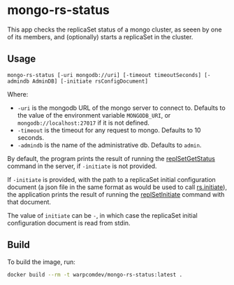 # mongo-rs-status

This app checks the replicaSet status of a mongo cluster, as seeen by one of its members, and (optionally) starts a replicaSet in the cluster.

## Usage

`mongo-rs-status [-uri mongodb://uri] [-timeout timeoutSeconds] [-admindb AdminDB] [-initiate rsConfigDocument]`

Where:

- `-uri` is the mongodb URL of the mongo server to connect to. Defaults to the value of the environment variable `MONGODB_URI`, or `mongodb://localhost:27017` if it is not defined.
- `-timeout` is the timeout for any request to mongo. Defaults to 10 seconds.
- `-admindb` is the name of the administrative db. Defaults to `admin`.

By default, the program prints the result of running the [replSetGetStatus](https://www.mongodb.com/docs/manual/reference/command/replSetGetStatus/) command in the server, if `-initiate` is not provided.

If `-initiate` is provided, with the path to a replicaSet initial configuration document (a json file in the same format as would be used to call [rs.initiate](https://www.mongodb.com/docs/manual/reference/method/rs.initiate/)), the application prints the result of running the [replSetInitiate](https://www.mongodb.com/docs/manual/reference/command/replSetInitiate/) command with that document.

The value of `initiate` can be `-`, in which case the replicaSet initial configuration document is read from stdin.

## Build

To build the image, run:

```bash
docker build --rm -t warpcomdev/mongo-rs-status:latest .
```
